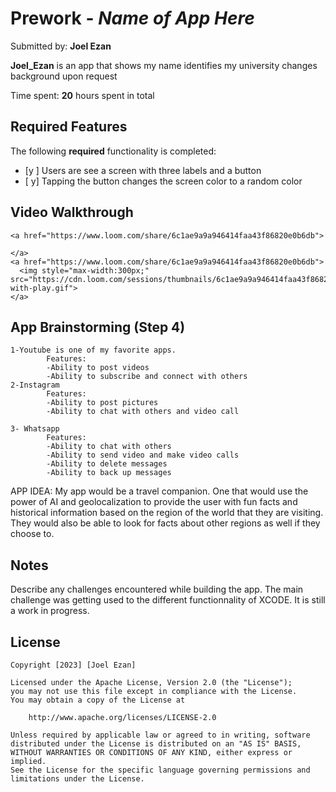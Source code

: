 # Prework - *Name of App Here*

Submitted by: **Joel Ezan**

**Joel_Ezan** is an app that 
shows my name
identifies my university
changes background upon request

Time spent: **20** hours spent in total

## Required Features

The following **required** functionality is completed:

- [y ] Users are see a screen with three labels and a button
- [ y] Tapping the button changes the screen color to a random color
 
## Video Walkthrough


    <a href="https://www.loom.com/share/6c1ae9a9a946414faa43f86820e0b6db">
      
    </a>
    <a href="https://www.loom.com/share/6c1ae9a9a946414faa43f86820e0b6db">
      <img style="max-width:300px;" src="https://cdn.loom.com/sessions/thumbnails/6c1ae9a9a946414faa43f86820e0b6db-with-play.gif">
    </a>


## App Brainstorming (Step 4)
    1-Youtube is one of my favorite apps. 
            Features:
            -Ability to post videos
            -Ability to subscribe and connect with others
    2-Instagram 
            Features:
            -Ability to post pictures
            -Ability to chat with others and video call
            
    3- Whatsapp
            Features:
            -Ability to chat with others
            -Ability to send video and make video calls
            -Ability to delete messages
            -Ability to back up messages
            
            
APP IDEA:
My app would be a travel companion. One that would use the power of AI and geolocalization to provide the user with fun facts and historical information based on the region of the world that they are visiting. 
    They would also be able to look for facts about other regions as well if they choose to.
            
    

## Notes

Describe any challenges encountered while building the app.
The main challenge was getting used to the different functionnality of XCODE. It is still a work in progress.

## License

    Copyright [2023] [Joel Ezan]

    Licensed under the Apache License, Version 2.0 (the "License");
    you may not use this file except in compliance with the License.
    You may obtain a copy of the License at

        http://www.apache.org/licenses/LICENSE-2.0

    Unless required by applicable law or agreed to in writing, software
    distributed under the License is distributed on an "AS IS" BASIS,
    WITHOUT WARRANTIES OR CONDITIONS OF ANY KIND, either express or implied.
    See the License for the specific language governing permissions and
    limitations under the License.
